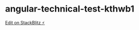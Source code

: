 # angular-technical-test-kthwb1

[Edit on StackBlitz ⚡️](https://stackblitz.com/edit/angular-technical-test-kthwb1)